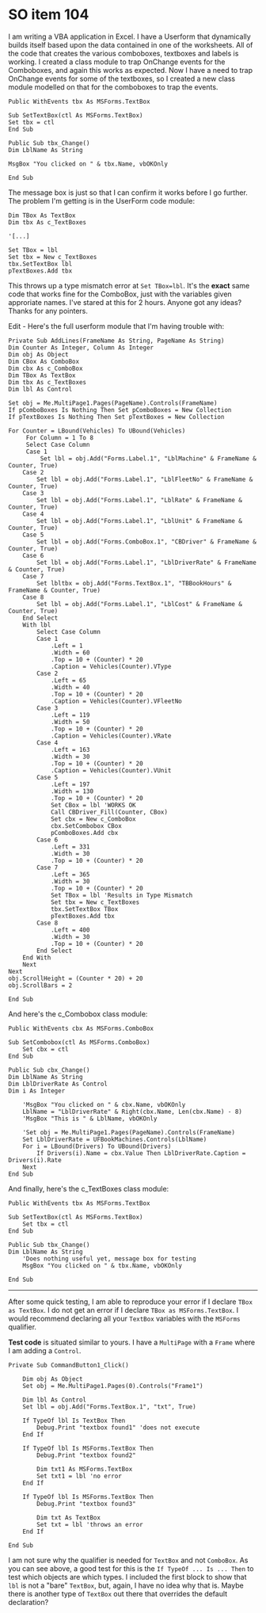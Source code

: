 # SO item 104
I am writing a VBA application in Excel. I have a Userform that dynamically builds itself based upon the data contained in one of the worksheets. All of the code that creates the various comboboxes, textboxes and labels is working. I created a class module to trap OnChange events for the Comboboxes, and again this works as expected. Now I have a need to trap OnChange events for some of the textboxes, so I created a new class module modelled on that for the comboboxes to trap the events.

```
Public WithEvents tbx As MSForms.TextBox

Sub SetTextBox(ctl As MSForms.TextBox)
Set tbx = ctl
End Sub

Public Sub tbx_Change()
Dim LblName As String

MsgBox "You clicked on " & tbx.Name, vbOKOnly

End Sub

```

The message box is just so that I can confirm it works before I go further. The problem I'm getting is in the UserForm code module:

```
Dim TBox As TextBox
Dim tbx As c_TextBoxes

'[...]

Set TBox = lbl
Set tbx = New c_TextBoxes
tbx.SetTextBox lbl
pTextBoxes.Add tbx

```

This throws up a type mismatch error at `Set TBox=lbl`. It's the **exact** same code that works fine for the ComboBox, just with the variables given approriate names. I've stared at this for 2 hours. Anyone got any ideas? Thanks for any pointers.

Edit - Here's the full userform module that I'm having trouble with:

```
Private Sub AddLines(FrameName As String, PageName As String)
Dim Counter As Integer, Column As Integer
Dim obj As Object
Dim CBox As ComboBox
Dim cbx As c_ComboBox
Dim TBox As TextBox
Dim tbx As c_TextBoxes
Dim lbl As Control

Set obj = Me.MultiPage1.Pages(PageName).Controls(FrameName)
If pComboBoxes Is Nothing Then Set pComboBoxes = New Collection
If pTextBoxes Is Nothing Then Set pTextBoxes = New Collection

For Counter = LBound(Vehicles) To UBound(Vehicles)
     For Column = 1 To 8
     Select Case Column
     Case 1
         Set lbl = obj.Add("Forms.Label.1", "LblMachine" & FrameName & Counter, True)
    Case 2
        Set lbl = obj.Add("Forms.Label.1", "LblFleetNo" & FrameName & Counter, True)
    Case 3
        Set lbl = obj.Add("Forms.Label.1", "LblRate" & FrameName & Counter, True)
    Case 4
        Set lbl = obj.Add("Forms.Label.1", "LblUnit" & FrameName & Counter, True)
    Case 5
        Set lbl = obj.Add("Forms.ComboBox.1", "CBDriver" & FrameName & Counter, True)
    Case 6
        Set lbl = obj.Add("Forms.Label.1", "LblDriverRate" & FrameName & Counter, True)
    Case 7
        Set lbltbx = obj.Add("Forms.TextBox.1", "TBBookHours" & FrameName & Counter, True)
    Case 8
        Set lbl = obj.Add("Forms.Label.1", "LblCost" & FrameName & Counter, True)
    End Select
    With lbl
        Select Case Column
        Case 1
            .Left = 1
            .Width = 60
            .Top = 10 + (Counter) * 20
            .Caption = Vehicles(Counter).VType
        Case 2
            .Left = 65
            .Width = 40
            .Top = 10 + (Counter) * 20
            .Caption = Vehicles(Counter).VFleetNo
        Case 3
            .Left = 119
            .Width = 50
            .Top = 10 + (Counter) * 20
            .Caption = Vehicles(Counter).VRate
        Case 4
            .Left = 163
            .Width = 30
            .Top = 10 + (Counter) * 20
            .Caption = Vehicles(Counter).VUnit
        Case 5
            .Left = 197
            .Width = 130
            .Top = 10 + (Counter) * 20
            Set CBox = lbl 'WORKS OK
            Call CBDriver_Fill(Counter, CBox)
            Set cbx = New c_ComboBox
            cbx.SetCombobox CBox
            pComboBoxes.Add cbx
        Case 6
            .Left = 331
            .Width = 30
            .Top = 10 + (Counter) * 20
        Case 7
            .Left = 365
            .Width = 30
            .Top = 10 + (Counter) * 20
            Set TBox = lbl 'Results in Type Mismatch
            Set tbx = New c_TextBoxes
            tbx.SetTextBox TBox
            pTextBoxes.Add tbx
        Case 8
            .Left = 400
            .Width = 30
            .Top = 10 + (Counter) * 20
        End Select
    End With
    Next
Next
obj.ScrollHeight = (Counter * 20) + 20
obj.ScrollBars = 2

End Sub

```

And here's the c_Combobox class module:

```
Public WithEvents cbx As MSForms.ComboBox

Sub SetCombobox(ctl As MSForms.ComboBox)
    Set cbx = ctl
End Sub

Public Sub cbx_Change()
Dim LblName As String
Dim LblDriverRate As Control
Dim i As Integer

    'MsgBox "You clicked on " & cbx.Name, vbOKOnly
    LblName = "LblDriverRate" & Right(cbx.Name, Len(cbx.Name) - 8)
    'MsgBox "This is " & LblName, vbOKOnly

    'Set obj = Me.MultiPage1.Pages(PageName).Controls(FrameName)
    Set LblDriverRate = UFBookMachines.Controls(LblName)
    For i = LBound(Drivers) To UBound(Drivers)
        If Drivers(i).Name = cbx.Value Then LblDriverRate.Caption = Drivers(i).Rate
    Next
End Sub

```

And finally, here's the c_TextBoxes class module:

```
Public WithEvents tbx As MSForms.TextBox

Sub SetTextBox(ctl As MSForms.TextBox)
    Set tbx = ctl
End Sub

Public Sub tbx_Change()
Dim LblName As String
    'Does nothing useful yet, message box for testing
    MsgBox "You clicked on " & tbx.Name, vbOKOnly

End Sub

```

----

After some quick testing, I am able to reproduce your error if I declare `TBox as TextBox`. I do not get an error if I declare `TBox as MSForms.TextBox`. I would recommend declaring all your `TextBox` variables with the `MSForms` qualifier.

**Test code** is situated similar to yours. I have a `MultiPage` with a `Frame` where I am adding a `Control`.

```
Private Sub CommandButton1_Click()

    Dim obj As Object
    Set obj = Me.MultiPage1.Pages(0).Controls("Frame1")

    Dim lbl As Control
    Set lbl = obj.Add("Forms.TextBox.1", "txt", True)

    If TypeOf lbl Is TextBox Then
        Debug.Print "textbox found1" 'does not execute
    End If

    If TypeOf lbl Is MSForms.TextBox Then
        Debug.Print "textbox found2"

        Dim txt1 As MSForms.TextBox
        Set txt1 = lbl 'no error
    End If

    If TypeOf lbl Is MSForms.TextBox Then
        Debug.Print "textbox found3"

        Dim txt As TextBox
        Set txt = lbl 'throws an error
    End If

End Sub

```

I am not sure why the qualifier is needed for `TextBox` and not `ComboBox`. As you can see above, a good test for this is the `If TypeOf ... Is ... Then` to test which objects are which types. I included the first block to show that `lbl` is not a "bare" `TextBox`, but, again, I have no idea why that is. Maybe there is another type of `TextBox` out there that overrides the default declaration?
